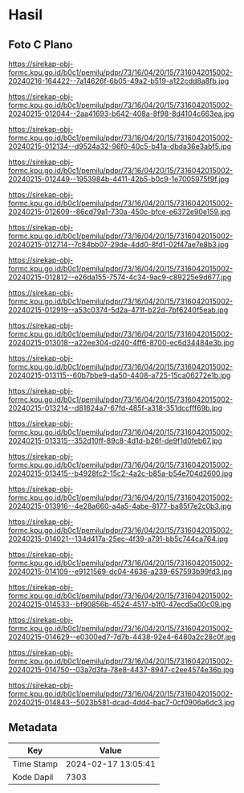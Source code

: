 # Hasil

## Foto C Plano

https://sirekap-obj-formc.kpu.go.id/b0c1/pemilu/pdpr/73/16/04/20/15/7316042015002-20240216-164422--7a14626f-6b05-49a2-b519-a122cdd8a8fb.jpg

https://sirekap-obj-formc.kpu.go.id/b0c1/pemilu/pdpr/73/16/04/20/15/7316042015002-20240215-012044--2aa41693-b642-408a-8f98-8d4104c663ea.jpg

https://sirekap-obj-formc.kpu.go.id/b0c1/pemilu/pdpr/73/16/04/20/15/7316042015002-20240215-012134--d9524a32-96f0-40c5-b41a-dbda36e3abf5.jpg

https://sirekap-obj-formc.kpu.go.id/b0c1/pemilu/pdpr/73/16/04/20/15/7316042015002-20240215-012449--1953984b-4411-42b5-b0c9-1e7005975f9f.jpg

https://sirekap-obj-formc.kpu.go.id/b0c1/pemilu/pdpr/73/16/04/20/15/7316042015002-20240215-012609--86cd79a1-730a-450c-bfce-e6372e90e159.jpg

https://sirekap-obj-formc.kpu.go.id/b0c1/pemilu/pdpr/73/16/04/20/15/7316042015002-20240215-012714--7c84bb07-29de-4dd0-8fd1-02f47ae7e8b3.jpg

https://sirekap-obj-formc.kpu.go.id/b0c1/pemilu/pdpr/73/16/04/20/15/7316042015002-20240215-012812--e26da155-7574-4c34-9ac9-c89225e9d677.jpg

https://sirekap-obj-formc.kpu.go.id/b0c1/pemilu/pdpr/73/16/04/20/15/7316042015002-20240215-012919--a53c0374-5d2a-471f-b22d-7bf6240f5eab.jpg

https://sirekap-obj-formc.kpu.go.id/b0c1/pemilu/pdpr/73/16/04/20/15/7316042015002-20240215-013018--a22ee304-d240-4ff6-8700-ec6d34484e3b.jpg

https://sirekap-obj-formc.kpu.go.id/b0c1/pemilu/pdpr/73/16/04/20/15/7316042015002-20240215-013115--60b7bbe9-da50-4408-a725-15ca06272e1b.jpg

https://sirekap-obj-formc.kpu.go.id/b0c1/pemilu/pdpr/73/16/04/20/15/7316042015002-20240215-013214--d81624a7-67fd-485f-a318-351dccfff69b.jpg

https://sirekap-obj-formc.kpu.go.id/b0c1/pemilu/pdpr/73/16/04/20/15/7316042015002-20240215-013315--352d10ff-89c8-4d1d-b26f-de9f1d0feb67.jpg

https://sirekap-obj-formc.kpu.go.id/b0c1/pemilu/pdpr/73/16/04/20/15/7316042015002-20240215-013415--b4928fc2-15c2-4a2c-b85a-b54e704d2600.jpg

https://sirekap-obj-formc.kpu.go.id/b0c1/pemilu/pdpr/73/16/04/20/15/7316042015002-20240215-013916--4e28a660-a4a5-4abe-8177-ba85f7e2c0b3.jpg

https://sirekap-obj-formc.kpu.go.id/b0c1/pemilu/pdpr/73/16/04/20/15/7316042015002-20240215-014021--134d417a-25ec-4f39-a791-bb5c744ca764.jpg

https://sirekap-obj-formc.kpu.go.id/b0c1/pemilu/pdpr/73/16/04/20/15/7316042015002-20240215-014109--e9121569-dc04-4636-a239-657593b99fd3.jpg

https://sirekap-obj-formc.kpu.go.id/b0c1/pemilu/pdpr/73/16/04/20/15/7316042015002-20240215-014533--bf90856b-4524-4517-b1f0-47ecd5a00c09.jpg

https://sirekap-obj-formc.kpu.go.id/b0c1/pemilu/pdpr/73/16/04/20/15/7316042015002-20240215-014629--e0300ed7-7d7b-4438-92e4-6480a2c28c0f.jpg

https://sirekap-obj-formc.kpu.go.id/b0c1/pemilu/pdpr/73/16/04/20/15/7316042015002-20240215-014750--03a7d3fa-78e8-4437-8947-c2ee4574e36b.jpg

https://sirekap-obj-formc.kpu.go.id/b0c1/pemilu/pdpr/73/16/04/20/15/7316042015002-20240215-014843--5023b581-dcad-4dd4-bac7-0cf0906a6dc3.jpg


## Metadata

| Key        | Value               |
| ---------- | ------------------- |
| Time Stamp | 2024-02-17 13:05:41 |
| Kode Dapil | 7303                |



